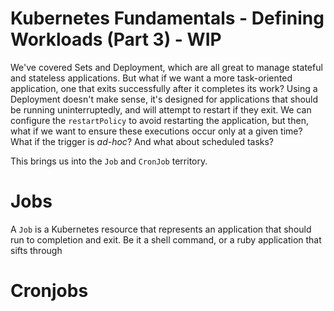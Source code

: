 # Kubernetes Fundamentals - Defining Workloads (Part 3) - WIP

We've covered Sets and Deployment, which are all great to manage stateful and stateless applications. But what if we
want a more task-oriented application, one that exits successfully after it completes its work? Using a Deployment
doesn't make sense, it's designed for applications that should be running uninterruptedly, and will attempt to restart
if they exit. We can configure the `restartPolicy` to avoid restarting the application, but then, what if we want to
ensure these executions occur only at a given time? What if the trigger is _ad-hoc_? And what about scheduled tasks?

This brings us into the `Job` and `CronJob` territory.

# Jobs

A `Job` is a Kubernetes resource that represents an application that should run to completion and exit. Be it a shell
command, or a ruby application that sifts through
# Cronjobs
